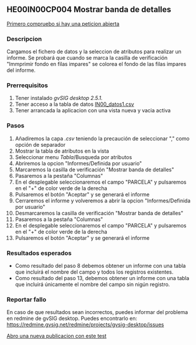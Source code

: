 ## HE00IN00CP004 Mostrar banda de detalles

[Primero compruebo si hay una peticion abierta](https://redmine.gvsig.net/redmine/projects/gvsig-desktop/issues?utf8=%E2%9C%93&set_filter=1&f%5B%5D=status_id&op%5Bstatus_id%5D=o&f%5B%5D=subject&op%5Bsubject%5D=%7E&v%5Bsubject%5D%5B%5D=HE00IN00CP004&f%5B%5D=&c%5B%5D=tracker&c%5B%5D=status&c%5B%5D=priority&c%5B%5D=subject&c%5B%5D=assigned_to&c%5B%5D=updated_on&group_by=)

### Descripcion

Cargamos el fichero de datos y la seleccion de atributos para realizar un informe. Se probará que cuando se marca la casilla de verificación "Immprimir fondo en filas impares" se colorea el fondo de las filas impares del informe.

### Prerrequisitos

1. Tener instalado *gvSIG desktop 2.5.1.* 
2. Tener acceso a la tabla de datos [IN00_datos1.csv](https://github.com/carloskr/gvsig-desktop-testing/blob/master/data/HE00IN00/IN00_datos1.csv)
3. Tener arrancada la aplicacion con una vista nueva y vacia activa

### Pasos

1. Añadiremos la capa *.csv* teniendo la precaución de seleccionar "," como opción de separador
2. Mostrar la tabla de atributos en la vista
3. Seleccionar menu *Tabla*/Busqueda por atributos
4. Abriremos la opcion "Informes/Definida por usuario"
5. Marcaremos la casilla de verificación "Mostrar banda de detalles"
6. Pasaremos a la pestaña "Columnas"
7. En el desplegable seleccionaremos el campo "PARCELA" y pulsaremos en el "+" de color verde de la derecha
8. Pulsaremos el botón "Aceptar" y se generará el informe
9. Cerraremos el informe y volveremos a abrir la opcion "Informes/Definida por usuario"
10. Desmarcaremos la casilla de verificación "Mostrar banda de detalles"
11. Pasaremos a la pestaña "Columnas"
12. En el desplegable seleccionaremos el campo "PARCELA" y pulsaremos en el "+" de color verde de la derecha
13. Pulsaremos el botón "Aceptar" y se generará el informe
 

### Resultados esperados

- Como resultado del paso 8 debemos obtener un informe con una tabla que incluirá el nombre del campo y todos los registros existentes.
- Como resultado del paso 13, debemos obtener un informe con una tabla que incluirá únicamente el nombre del campo sin nigún registro.


### Reportar fallo

En caso de que resultados sean incorrectos, puedes informar del problema en redmine de gvSIG desktop. Puedes encontrarlo en: https://redmine.gvsig.net/redmine/projects/gvsig-desktop/issues 

[Abro una nueva publicacion con este test](https://redmine.gvsig.net/redmine/projects/gvsig-desktop/issues/new?issue[subject]=HE00IN00CP004+mostrar+banda+de+detalles)